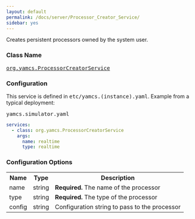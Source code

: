 ```yaml
---
layout: default
permalink: /docs/server/Processor_Creator_Service/
sidebar: yes
---
```


Creates persistent processors owned by the system user.

### Class Name
[<tt>org.yamcs.ProcessorCreatorService</tt>](https://www.yamcs.org/yamcs/javadoc/org/yamcs/ProcessorCreatorService.html)

### Configuration

This service is defined in <tt>etc/yamcs.(instance).yaml</tt>. Example from a typical deployment:

<pre class="r header">yamcs.simulator.yaml</pre>
```yaml
services:
  - class: org.yamcs.ProcessorCreatorService
    args:
      name: realtime
      type: realtime
```

### Configuration Options

<table class="inline">
  <tr>
    <th>Name</th>
    <th>Type</th>
    <th>Description</th>
  </tr>
  <tr>
    <td class="code">name</td>
    <td class="code">string</td>
    <td><b>Required.</b> The name of the processor</td>
  </tr>
  <tr>
    <td class="code">type</td>
    <td class="code">string</td>
    <td><b>Required.</b> The type of the processor</td>
  </tr>
  <tr>
    <td class="code">config</td>
    <td class="code">string</td>
    <td>Configuration string to pass to the processor</td>
  </tr>
</table>
